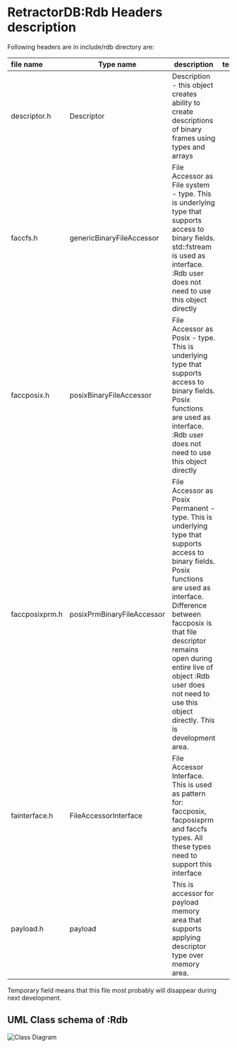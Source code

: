 # RetractorDB:Rdb Headers description

Following headers are in include/rdb directory are:

file name|Type name|description|temporary
:--|---|---|--:
descriptor.h|Descriptor|Description - this object creates ability to create descriptions of binary frames using types and arrays|no
faccfs.h|genericBinaryFileAccessor|File Accessor as File system - type. This is underlying type that supports access to binary fields. std::fstream is used as interface. :Rdb user does not need to use this object directly|?
faccposix.h|posixBinaryFileAccessor|File Accessor as Posix - type. This is underlying type that supports access to binary fields. Posix functions are used as interface. :Rdb user does not need to use this object directly|?
faccposixprm.h|posixPrmBinaryFileAccessor|File Accessor as Posix Permanent - type. This is underlying type that supports access to binary fields. Posix functions are used as interface. Difference between faccposix is that file descriptor remains open during entire live of object :Rdb user does not need to use this object directly. This is development area.|no
fainterface.h|FileAccessorInterface|File Accessor Interface. This is used as pattern for: faccposix, facposixprm and faccfs types. All these types need to support this interface|yes
payload.h|payload|This is accessor for payload memory area that supports applying descriptor type over memory area.|yes

Temporary field means that this file most probably will disappear during next development.

## UML Class schema of :Rdb

[https://www.visual-paradigm.com/guide/uml-unified-modeling-language/uml-aggregation-vs-composition/]: <>


![Class Diagram](http://www.plantuml.com/plantuml/proxy?cache=no&src=https://raw.githubusercontent.com/michalwidera/retractordb/master/src/include/rdb/UML/rdb.puml)

